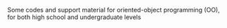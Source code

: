 Some codes and support material for oriented-object programming (OO), for both high school and undergraduate levels
